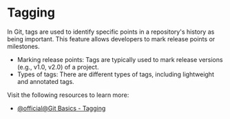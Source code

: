 # Tagging

In Git, tags are used to identify specific points in a repository's history as being important. This feature allows developers to mark release points or milestones.

- Marking release points: Tags are typically used to mark release versions (e.g., v1.0, v2.0) of a project.
- Types of tags: There are different types of tags, including lightweight and annotated tags.

Visit the following resources to learn more:

- [@official@Git Basics - Tagging](https://git-scm.com/book/en/v2/Git-Basics-Tagging)